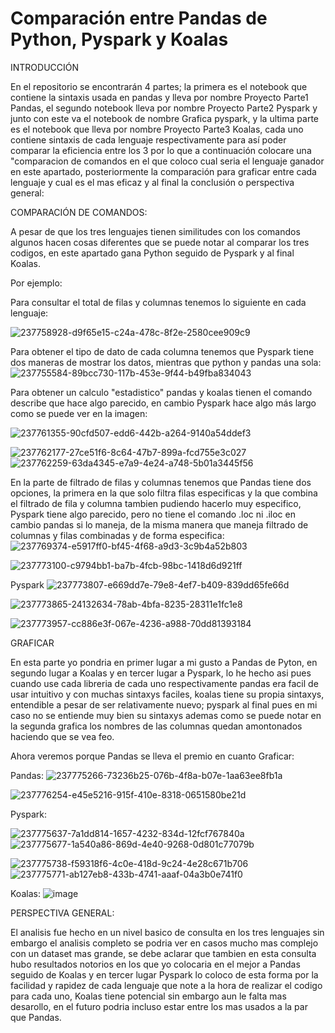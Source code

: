 # Comparación entre Pandas de Python, Pyspark  y Koalas
INTRODUCCIÓN

En el repositorio se encontrarán 4 partes; la primera es el notebook que contiene la sintaxis usada en pandas y lleva por nombre Proyecto Parte1 Pandas, el segundo notebook lleva por nombre Proyecto Parte2 Pyspark y junto con este va el notebook de nombre Grafica pyspark, y la ultima parte es el notebook que lleva por nombre Proyecto Parte3 Koalas, cada uno contiene sintaxis de cada lenguaje respectivamente para así poder comparar la eficiencia entre los 3 por lo que a continuación colocare una "comparacion de comandos en el que coloco cual seria el lenguaje ganador en este apartado, posteriormente la comparación para graficar entre cada lenguaje y cual es el mas eficaz y al final la conclusión o perspectiva general:

COMPARACIÓN DE COMANDOS:

A pesar de que los tres lenguajes tienen similitudes con los comandos algunos hacen cosas diferentes que se puede notar al comparar los tres codigos, en este apartado gana Python seguido de Pyspark y al final Koalas.

Por ejemplo: 

Para consultar el total de filas y columnas tenemos lo siguiente en cada lenguaje:

![237758928-d9f65e15-c24a-478c-8f2e-2580cee909c9](https://github.com/OfeliaFabiolaGE/Parte2/assets/121463974/962afc5d-f746-4adb-8241-bc25c8516720)


Para obtener el tipo de dato de cada columna tenemos que Pyspark tiene dos maneras de mostrar los datos, mientras que python y pandas una sola:
![237755584-89bcc730-117b-453e-9f44-b49fba834043](https://github.com/OfeliaFabiolaGE/Parte2/assets/121463974/5ade17e7-11d2-415b-bda0-2ba1b1e9b9bc)

Para obtener un calculo "estadistico" pandas y koalas tienen el comando describe que hace algo parecido, en cambio Pyspark hace algo más largo como se puede ver en la imagen:

![237761355-90cfd507-edd6-442b-a264-9140a54ddef3](https://github.com/OfeliaFabiolaGE/Parte2/assets/121463974/6fc0a3e1-297d-4c54-90d2-a58db468318b)

![237762177-27ce51f6-8c64-47b7-899a-fcd755e3c027](https://github.com/OfeliaFabiolaGE/Parte2/assets/121463974/0636d74f-f00c-47c5-adb2-6904a36322e4)
![237762259-63da4345-e7a9-4e24-a748-5b01a3445f56](https://github.com/OfeliaFabiolaGE/Parte2/assets/121463974/d78e62a4-abcb-4f96-9d8d-cbcc5900febd)

En la parte de filtrado de filas y columnas tenemos que Pandas tiene dos opciones, la primera en la que solo filtra filas especificas y la que combina el filtrado de fila y columna tambien pudiendo hacerlo muy especifico, Pyspark tiene algo parecido, pero no tiene el comando .loc ni .iloc en cambio pandas si lo maneja, de la misma manera que maneja filtrado de columnas y filas combinadas y de forma especifica:
![237769374-e5917ff0-bf45-4f68-a9d3-3c9b4a52b803](https://github.com/OfeliaFabiolaGE/Parte2/assets/121463974/89be53aa-a919-476a-a027-c8af2fd13235)

![237773100-c9794bb1-ba7b-4fcb-98bc-1418d6d921ff](https://github.com/OfeliaFabiolaGE/Parte2/assets/121463974/425f1be9-9170-4962-a1bf-cb1ab504c4f3)

Pyspark
![237773807-e669dd7e-79e8-4ef7-b409-839dd65fe66d](https://github.com/OfeliaFabiolaGE/Parte2/assets/121463974/59a6e139-dae3-4404-b47f-96c01e3346ae)

![237773865-24132634-78ab-4bfa-8235-28311e1fc1e8](https://github.com/OfeliaFabiolaGE/Parte2/assets/121463974/85d618fa-abe3-4fc7-b5e5-d0e14df5dfae)

![237773957-cc886e3f-067e-4236-a988-70dd81393184](https://github.com/OfeliaFabiolaGE/Parte2/assets/121463974/acddd96c-676c-44a7-a594-fec563117fa0)

GRAFICAR

En esta parte yo pondria en primer lugar a mi gusto a Pandas de Pyton, en segundo lugar a Koalas y en tercer lugar a Pyspark, lo he hecho asi pues cuando use cada libreria de cada uno respectivamente pandas era facil de usar intuitivo y con muchas sintaxys faciles, koalas tiene su propia sintaxys, entendible a pesar de ser relativamente nuevo; pyspark al final pues en mi caso no se entiende muy bien su sintaxys ademas como se puede notar en la segunda grafica los nombres de las columnas quedan amontonados haciendo que se vea feo.

Ahora veremos porque Pandas se lleva el premio en cuanto Graficar:

Pandas:
![237775266-73236b25-076b-4f8a-b07e-1aa63ee8fb1a](https://github.com/OfeliaFabiolaGE/Parte2/assets/121463974/18a52800-cef3-4545-b65c-a069df967f56)

![237776254-e45e5216-915f-410e-8318-0651580be21d](https://github.com/OfeliaFabiolaGE/Parte2/assets/121463974/6b9a36bd-61bf-44ac-a8a1-a9b5e11c4074)


Pyspark:

![237775637-7a1dd814-1657-4232-834d-12fcf767840a](https://github.com/OfeliaFabiolaGE/Parte2/assets/121463974/ffb18fe1-6ff2-4586-b511-83e7130e8d8b)
![237775677-1a540a86-869d-4e40-9268-0d801c77079b](https://github.com/OfeliaFabiolaGE/Parte2/assets/121463974/96d9615e-967b-47cb-929c-b97e1caf5f86)

![237775738-f59318f6-4c0e-418d-9c24-4e28c671b706](https://github.com/OfeliaFabiolaGE/Parte2/assets/121463974/92e9c896-42b3-432a-ac95-5aba91cae752)
![237775771-ab127eb8-433b-4741-aaaf-04a3b0e741f0](https://github.com/OfeliaFabiolaGE/Parte2/assets/121463974/24750f2f-d953-4e21-89a7-0cb4fc33dd6d)


Koalas:
![image](https://github.com/OfeliaFabiolaGE/Parte2/assets/121463974/ba4cc322-1cd2-4cb5-9d17-8e5519cd2939)


PERSPECTIVA GENERAL:

El analisis fue hecho en un nivel basico de consulta en los tres lenguajes sin embargo el analisis completo se podria ver en casos mucho mas complejo con un dataset mas grande, se debe aclarar que tambien en esta consulta hubo resultados notorios en los que yo colocaria en el mejor a Pandas seguido de Koalas y en tercer lugar Pyspark lo coloco de esta forma por la facilidad y rapidez de cada lenguaje que note a la hora de realizar el codigo para cada uno, Koalas tiene potencial sin embargo aun le falta mas desarollo, en el futuro podria incluso estar entre los mas usados a la par que Pandas.
